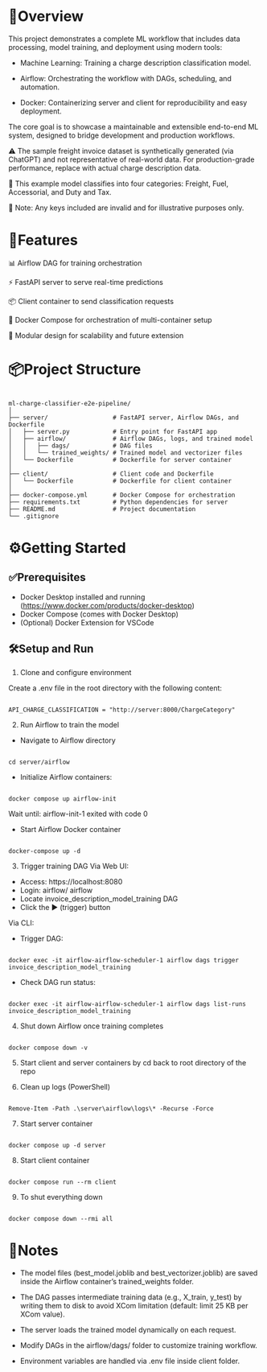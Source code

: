 # 🧠Overview
This project demonstrates a complete ML workflow that includes data processing, model training, and deployment using modern tools:

- Machine Learning: Training a charge description classification model.

- Airflow: Orchestrating the workflow with DAGs, scheduling, and automation.

- Docker: Containerizing server and client for reproducibility and easy deployment.

The core goal is to showcase a maintainable and extensible end-to-end ML system, designed to bridge development and production workflows.

⚠️ The sample freight invoice dataset is synthetically generated (via ChatGPT) and not representative of real-world data. For production-grade performance, replace with actual charge description data.

🧪 This example model classifies into four categories: Freight, Fuel, Accessorial, and Duty and Tax.

🔐 Note: Any keys included are invalid and for illustrative purposes only.

# 🚀Features
📊 Airflow DAG for training orchestration

⚡ FastAPI server to serve real-time predictions

📦 Client container to send classification requests

🔁 Docker Compose for orchestration of multi-container setup

🧩 Modular design for scalability and future extension

# 📦Project Structure
<pre><code>
ml-charge-classifier-e2e-pipeline/
│
├── server/                  # FastAPI server, Airflow DAGs, and Dockerfile
│   ├── server.py            # Entry point for FastAPI app
│   ├── airflow/             # Airflow DAGs, logs, and trained model
│   │   ├── dags/            # DAG files
│   │   └── trained_weights/ # Trained model and vectorizer files
│   └── Dockerfile           # Dockerfile for server container
│
├── client/                  # Client code and Dockerfile
│   └── Dockerfile           # Dockerfile for client container
│
├── docker-compose.yml       # Docker Compose for orchestration
├── requirements.txt         # Python dependencies for server
├── README.md                # Project documentation
└── .gitignore
</code></pre>

# ⚙️Getting Started
## ✅Prerequisites
- Docker Desktop installed and running (https://www.docker.com/products/docker-desktop)
- Docker Compose (comes with Docker Desktop)
- (Optional) Docker Extension for VSCode

## 🛠️Setup and Run
1. Clone and configure environment

Create a .env file in the root directory with the following content:

<pre><code>
API_CHARGE_CLASSIFICATION = "http://server:8000/ChargeCategory"
</code></pre>

2. Run Airflow to train the model

- Navigate to Airflow directory
<pre><code>
cd server/airflow
</code></pre>

- Initialize Airflow containers:
<pre><code>
docker compose up airflow-init
</code></pre>
Wait until: airflow-init-1 exited with code 0

- Start Airflow Docker container
<pre><code>
docker-compose up -d
</code></pre>

3. Trigger training DAG
Via Web UI:

- Access: https://localhost:8080
- Login: airflow/ airflow
- Locate invoice_description_model_training DAG
- Click the ▶️ (trigger) button

Via CLI:

- Trigger DAG:
<pre><code>
docker exec -it airflow-airflow-scheduler-1 airflow dags trigger invoice_description_model_training 
</code></pre>
- Check DAG run status:
<pre><code>
docker exec -it airflow-airflow-scheduler-1 airflow dags list-runs invoice_description_model_training 
</code></pre>

4. Shut down Airflow once training completes
<pre><code>
docker compose down -v
</code></pre>

5. Start client and server containers by cd back to root directory of the repo

6. Clean up logs (PowerShell)
<pre><code>
Remove-Item -Path .\server\airflow\logs\* -Recurse -Force
</code></pre>

7. Start server container
<pre><code>
docker compose up -d server
</code></pre>

8. Start client container
<pre><code>
docker compose run --rm client
</code></pre>

9. To shut everything down
<pre><code>
docker compose down --rmi all
</code></pre>


# 📝Notes
- The model files (best_model.joblib and best_vectorizer.joblib) are saved inside the Airflow container’s trained_weights folder.

- The DAG passes intermediate training data (e.g., X_train, y_test) by writing them to disk to avoid XCom limitation (default: limit 25 KB per XCom value).

- The server loads the trained model dynamically on each request.

- Modify DAGs in the airflow/dags/ folder to customize training workflow.

- Environment variables are handled via .env file inside client folder.


